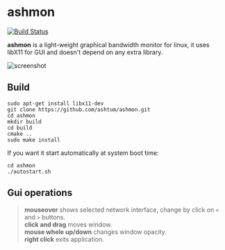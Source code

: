 # ashmon

[![Build Status](https://travis-ci.org/ashtum/ashmon.svg?branch=master)](https://travis-ci.org/ashtum/ashmon)

**ashmon** is a light-weight graphical bandwidth monitor for linux, it uses libX11 for GUI and doesn't depend on any extra library.

![screenshot](https://user-images.githubusercontent.com/11743154/104591753-60850680-5682-11eb-9820-144f223d0126.png)

## Build

```shell
sudo apt-get install libx11-dev
git clone https://github.com/ashtum/ashmon.git
cd ashmon
mkdir build
cd build
cmake ..
sudo make install
```

If you want it start automatically at system boot time:

```shell
cd ashmon
./autostart.sh
```

## Gui operations

> **mouseover** shows selected network interface, change by click on `<` and `>` buttons.  
> **click and drag** moves window.  
> **mouse whele up/down** changes window opacity.  
> **right click** exits application.  
